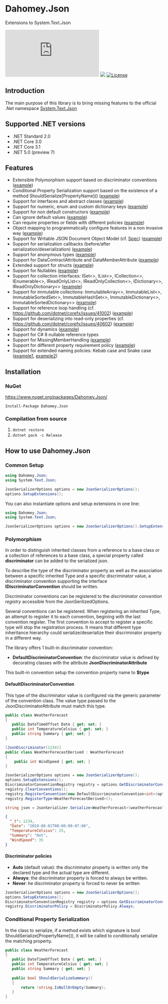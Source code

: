 # Dahomey.Json
 Extensions to System.Text.Json

![Nuget (with prereleases)](https://img.shields.io/nuget/vpre/Dahomey.Json)
![](https://github.com/dahomey-technologies/Dahomey.Json/workflows/Build%20and%20Test/badge.svg)
[![License](https://img.shields.io/badge/license-MIT-blue.svg)](LICENSE.txt)

## Introduction
The main purpose of this library is to bring missing features to the official .Net namespace [System.Text.Json](https://docs.microsoft.com/en-us/dotnet/standard/serialization/system-text-json-overview)

## Supported .NET versions
* .NET Standard 2.0
* .NET Core 3.0
* .NET Core 3.1
* .NET 5.0 (preview 7)

## Features
* Extensible Polymorphism support based on discriminator conventions ([example](https://github.com/dahomey-technologies/Dahomey.Json/blob/master/src/Dahomey.Json.Tests/DiscriminatorTests.cs))
* Conditional Property Serialization support based on the existence of a method ShouldSerialize\[PropertyName\]() ([example](https://github.com/dahomey-technologies/Dahomey.Json/blob/master/src/Dahomey.Json.Tests/ShouldSerializeTests.cs))
* Support for interfaces and abstract classes ([example](https://github.com/dahomey-technologies/Dahomey.Json/blob/master/src/Dahomey.Json.Tests/DictionaryTests.cs))
* Support for numeric, enum and custom dictionary keys ([example](https://github.com/dahomey-technologies/Dahomey.Json/blob/master/src/Dahomey.Json.Tests/DictionaryTests.cs))
* Support for non default constructors ([example](https://github.com/dahomey-technologies/Dahomey.Json/blob/master/src/Dahomey.Json.Tests/CreatorMappingTests.cs))
* Can ignore default values ([example](https://github.com/dahomey-technologies/Dahomey.Json/blob/master/src/Dahomey.Json.Tests/DefaultValueTests.cs))
* Can require properties or fields with different policies ([example](https://github.com/dahomey-technologies/Dahomey.Json/blob/master/src/Dahomey.Json.Tests/ClassMemberModifierTests.cs))
* Object mapping to programmatically configure features in a non invasive way ([example](https://github.com/dahomey-technologies/Dahomey.Json/blob/master/src/Dahomey.Json.Tests/ObjectMappingTests.cs))
* Support for Writable JSON Document Object Model (cf. [Spec](https://github.com/dotnet/corefx/blob/master/src/System.Text.Json/docs/writable_json_dom_spec.md)) ([example](https://github.com/dahomey-technologies/Dahomey.Json/blob/master/src/Dahomey.Json.Tests/JsonNodeTests.cs))
* Support for serialization callbacks (before/after serialization/deserialization) ([example](https://github.com/dahomey-technologies/Dahomey.Json/blob/master/src/Dahomey.Json.Tests/CallbackTests.cs))
* Support for anonymous types ([example](https://github.com/dahomey-technologies/Dahomey.Json/blob/master/src/Dahomey.Json.Tests/AnonymousTests.cs))
* Support for DataContractAttribute and DataMemberAttribute ([example](https://github.com/dahomey-technologies/Dahomey.Json/blob/master/src/Dahomey.Json.Tests/DataContractAndMemberTests.cs))
* Extended support for structs ([example](https://github.com/dahomey-technologies/Dahomey.Json/blob/master/src/Dahomey.Json.Tests/StructTests.cs))
* Support for Nullables ([example](https://github.com/dahomey-technologies/Dahomey.Json/blob/master/src/Dahomey.Json.Tests/NullableTests.cs))
* Support for collection interfaces: ISet<>, IList<>, ICollection<>, IEnumerable<>, IReadOnlyList<>, IReadOnlyCollection<>, IDictionary<>, IReadOnlyDictionary<> ([example](https://github.com/dahomey-technologies/Dahomey.Json/blob/master/src/Dahomey.Json.Tests/InterfaceCollectionTests.cs))
* Support for immutable collections: ImmutableArray<>, ImmutableList<>, ImmutableSortedSet<>, ImmutableHashSet<>, ImmutableDictionary<>, ImmutableSortedDictionary<> ([example](https://github.com/dahomey-technologies/Dahomey.Json/blob/master/src/Dahomey.Json.Tests/ImmutableCollectionTests.cs))
* Support for reference loop handling (cf. https://github.com/dotnet/corefx/issues/41002) ([example](https://github.com/dahomey-technologies/Dahomey.Json/blob/master/src/Dahomey.Json.Tests/ReferenceHandlingTests.cs))
* Support for deserializing into read-only properties (cf. https://github.com/dotnet/corefx/issues/40602) ([example](https://github.com/dahomey-technologies/Dahomey.Json/blob/master/src/Dahomey.Json.Tests/ReadOnlyPropertyTests.cs))
* Support for dynamics ([example](https://github.com/dahomey-technologies/Dahomey.Json/blob/master/src/Dahomey.Json.Tests/DynamicObjectTests.cs))
* Support for C# 8 nullable reference types
* Support for MissingMemberHandling ([example](https://github.com/dahomey-technologies/Dahomey.Json/blob/master/src/Dahomey.Json.Tests/MissingMemberHandlingTests.cs))
* Support for different property requirement policy ([example](https://github.com/dahomey-technologies/Dahomey.Json/blob/master/src/Dahomey.Json.Tests/RequiredTests.cs))
* Support for extended naming policies: Kebab case and Snake case ([example1](https://github.com/dahomey-technologies/Dahomey.Json/blob/master/src/Dahomey.Json.Tests/KebabCaseNamingPolicyTests.cs), [example2](https://github.com/dahomey-technologies/Dahomey.Json/blob/master/src/Dahomey.Json.Tests/SnakeCaseNamingPolicyTests.cs))

## Installation
### NuGet
https://www.nuget.org/packages/Dahomey.Json/

`Install-Package Dahomey.Json`

### Compilation from source
  1. `dotnet restore`
  2. `dotnet pack -c Release`
  
## How to use Dahomey.Json
### Common Setup

```csharp
using Dahomey.Json;
using System.Text.Json;

JsonSerializerOptions options = new JsonSerializerOptions();
options.SetupExtensions();
```

You can also instantiate options and setup extensions in one line:
```csharp
using Dahomey.Json;
using System.Text.Json;

JsonSerializerOptions options = new JsonSerializerOptions().SetupExtensions();
```

### Polymorphism

In order to distinguish inherited classes from a reference to a base class or a collection of references to a base class, a special property called **discriminator** can be added to the serialized json.

To describe the type of the discriminator property as well as the association between a specific inherited Type and a specific discriminator value, a discriminator convention supporting the interface **IDiscriminatorConvention** should be written.

Discriminator conventions can be registered to the *discriminator convention registry* accessible from the JsonSerilizedOptions.

Several conventions can be registered. When registering an inherited Type, an attempt to register it to each convention, begining with the last convention register. The first convention to accept to register a specific type will stop the registration process.
It means that different type inheritance hierarchy could serialize/deserialize their discriminator property in a different way.

The library offers 1 built-in discriminator convention:
- **DefaultDiscriminatorConvention<T>**: the discriminator value is defined by decorating classes with the attribute **JsonDiscriminatorAttribute**

This built-in convention setup the convention property name to **$type**

#### DefaultDiscriminatorConvention<T>
 
 This type of the discriminator value is configured via the generic parameter of the convention class.
 The value type passed to the JsonDiscriminatorAttribute must match this type.
 
 ```csharp
public class WeatherForecast
{
    public DateTimeOffset Date { get; set; }
    public int TemperatureCelsius { get; set; }
    public string Summary { get; set; }
}
```

```csharp
[JsonDiscriminator(1234)]
public class WeatherForecastDerived : WeatherForecast
{
    public int WindSpeed { get; set; }
}
```
 
 ```csharp
JsonSerializerOptions options = new JsonSerializerOptions();
options.SetupExtensions();
DiscriminatorConventionRegistry registry = options.GetDiscriminatorConventionRegistry();
registry.ClearConventions();
registry.RegisterConvention(new DefaultDiscriminatorConvention<int>(options, "_t"));
registry.RegisterType<WeatherForecastDerived>();

string json = JsonSerializer.Serialize<WeatherForecast>(weatherForecastDerived, options);
```

```json
{
  "_t": 1234,
  "Date": "2019-08-01T00:00:00-07:00",
  "TemperatureCelsius": 25,
  "Summary": "Hot",
  "WindSpeed": 35
}
```

#### Discriminator policies

- **Auto** (default value): the discriminator property is written only the declared type and the actual type are different.
- **Always**: the discriminator property is forced to always be written.
- **Never**: he discriminator property is forced to never be written

 ```csharp
JsonSerializerOptions options = new JsonSerializerOptions();
options.SetupExtensions();
DiscriminatorConventionRegistry registry = options.GetDiscriminatorConventionRegistry();
registry.DiscriminatorPolicy = DiscriminatorPolicy.Always;
```
### Conditional Property Serialization

In the class to serialize, if a method exists which signature is bool ShouldSerialize\[PropertyName\](), it will be called to conditionally serialize the matching property.

 ```csharp
public class WeatherForecast
{
    public DateTimeOffset Date { get; set; }
    public int TemperatureCelsius { get; set; }
    public string Summary { get; set; }
    
    public bool ShouldSerializeSummary()
    {
        return !string.IsNullOrEmpty(Summary);
    }
}
```

